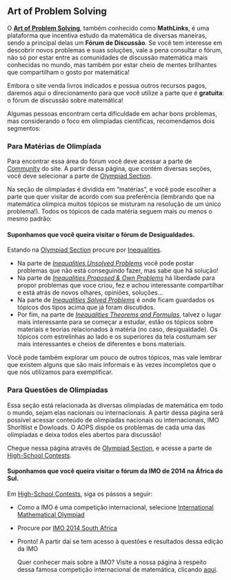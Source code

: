 
## Art of Problem Solving

O **[Art of Problem Solving](http://www.artofproblemsolving.com)**, também conhecido como **MathLinks**, é uma plataforma que incentiva estudo da matemática de diversas maneiras, sendo a principal delas um **Fórum de Discussão**. Se você tem interesse em descobrir novos problemas e suas soluções, vale a pena consultar o fórum, não só por estar entre as comunidades de discussão matemática mais conhecidas no mundo, mas também por estar cheio de mentes brilhantes que compartilham o gosto por matemática!

Embora o site venda livros indicados e possua outros recursos pagos, daremos aqui o direcionamento para que você utilize a parte que é **gratuita**: o fórum de discussão sobre matemática!

Algumas pessoas encontram certa dificuldade em achar bons problemas, mas considerando o foco em olimpíadas científicas, recomendamos dois segmentos:

### Para Matérias de Olimpíada

Para encontrar essa área do fórum você deve acessar a parte de [Community](http://www.artofproblemsolving.com/Forum/index.php) do site. A partir dessa página, que contém diversas seções, você deve selecionar a parte de [Olympiad Section](http://www.artofproblemsolving.com/Forum/viewforum.php?f=217).

Na seção de olimpíadas é dividida em “matérias”, e você pode escolher a parte que quer visitar de acordo com sua preferência (lembrando que na matemática olímpica muitos tópicos se misturam na resolução de um único problema!). Todos os tópicos de cada matéria seguem mais ou menos o mesmo padrão:

#### **Suponhamos que você queira visitar o fórum de Desigualdades.**

Estando na [Olympiad Section](http://www.artofproblemsolving.com/Forum/viewforum.php?f=217) procure por [Inequalities](http://www.artofproblemsolving.com/Forum/viewforum.php?f=32).

- Na parte de [*Inequalities Unsolved Problems*](http://www.artofproblemsolving.com/Forum/viewforum.php?f=51) você pode postar problemas que não está conseguindo fazer, mas sabe que há solução!
- Na parte de [*Inequalities Proposed & Own Problems*](http://www.artofproblemsolving.com/Forum/viewforum.php?f=52) há liberdade para propor problemas que voce criou, fez e achou interessante compartilhar e está atrás de novos olhares, opiniões, soluções…
- Na parte de [*Inequalities Solved Problems*](http://www.artofproblemsolving.com/Forum/viewforum.php?) é onde ficam guardados os tópicos dos tipos acima que já foram discutidos.
- Por fim, na parte de [*Inequalities Theorems and Formulas*](http://www.artofproblemsolving.com/Forum/viewforum.php), talvez o lugar mais interessante para se começar a estudar, estão os tópicos sobre materiais e teorias relacionados à matéria (no caso, desigualdade). Os tópicos com estrelinhas ao lado e os superiores da tela costumam ser mais interessantes e cheios de diferentes e bons materiais.


Você pode também explorar um pouco de outros tópicos, mas vale lembrar que existem alguns que são mais informais e às vezes incompletos que o que nós utilizamos para exemplificar.

### Para Questões de Olimpíadas

Essa seção está relacionada às diversas olimpíadas de matemática em todo o mundo, sejam elas nacionais ou internacionais. A partir dessa página será possível acessar conteúdo de olimpíadas nacionais ou internacionais, IMO Shorltlist e Dowloads. O AOPS dispõe os problemas de cada uma das olimpíadas e deixa todos eles abertos para discussão!

Chegue nessa página através de [Olympiad Section](http://www.artofproblemsolving.com/Forum/viewforum.php?f=217), e acesse a parte de [High-School Contests](http://www.artofproblemsolving.com/Forum/viewforum.php?f=245).

#### **Suponhamos que você queira visitar o fórum da IMO de 2014 na África do Sul.**

Em [High-School Contests](http://www.artofproblemsolving.com/Forum/viewforum.php?f=245), siga os pássos a seguir:

- Como a IMO é uma competição internacional, selecione [International Mathematical Olympiad](http://www.artofproblemsolving.com/Forum/viewforum.php?f=87)
- Procure por [IMO 2014 South Africa](http://www.artofproblemsolving.com/Forum/viewforum.php?f=1097)
- Pronto! A partir daí se tem acesso à questões e resultados dessa edição da IMO


  Quer conhecer mais sobre a IMO? Visite a nossa página à respeito dessa famosa competição internacional de matemática, clicando [aqui](http://www.qilabs.org/guias/olimpiadas-matematica/acervo/imo).
